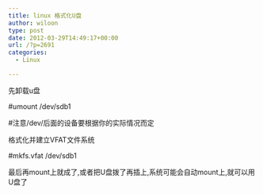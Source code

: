 ```yaml
---
title: linux 格式化U盘
author: wiloon
type: post
date: 2012-03-29T14:49:17+00:00
url: /?p=2691
categories:
  - Linux

---
```

先卸载u盘

#umount /dev/sdb1

#注意/dev/后面的设备要根据你的实际情况而定

格式化并建立VFAT文件系统

#mkfs.vfat /dev/sdb1

最后再mount上就成了,或者把U盘拨了再插上,系统可能会自动mount上,就可以用U盘了